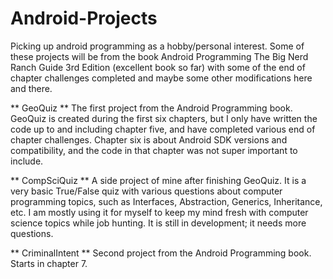 # Android-Projects
Picking up android programming as a hobby/personal interest. Some of these projects will be from the book Android Programming The Big Nerd Ranch Guide 3rd Edition (excellent book so far) with some of the end of chapter challenges completed and maybe some other modifications here and there. 

** GeoQuiz **
The first project from the Android Programming book. GeoQuiz is created during the first six chapters, but I only have written the code up to and including chapter five,
and have completed various end of chapter challenges. Chapter six is about Android SDK versions and compatibility, and the code in that chapter was not super important to include.

** CompSciQuiz **
A side project of mine after finishing GeoQuiz. It is a very basic True/False quiz with various questions about computer programming topics, such as Interfaces, Abstraction, Generics,
Inheritance, etc. I am mostly using it for myself to keep my mind fresh with computer science topics while job hunting. It is still in development; it needs more questions.  

** CriminalIntent **
Second project from the Android Programming book. Starts in chapter 7. 
